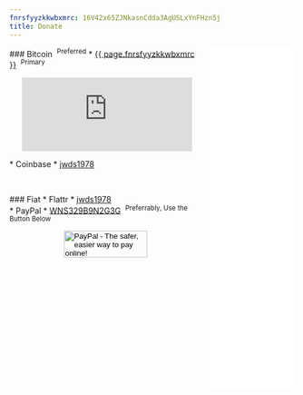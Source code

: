 ```yaml
---
fnrsfyyzkkwbxmrc: 16V42x65ZJNkasnCdda3AgUSLxYnFHzn5j
title: Donate
---
```


<iframe allowtransparency="true" data-aa="453848" height="600" scrolling="no" src="//ad.a-ads.com/453848?size=160x600" style="border: none; float: right; padding: 0; overflow: hidden;" width="160"></iframe>
### Bitcoin&nbsp; <sup>Preferred</sup>
* <a href="bitcoin:{{ page.fnrsfyyzkkwbxmrc }}" rel="me" target="_blank" title="Bitcoin Wallet">{{ page.fnrsfyyzkkwbxmrc }}</a>&nbsp; <sup>Primary</sup>

<p align="center">
  <script src="https://gateway.gear.mycelium.com/gear-widget-host.js" type="text/javascript"></script>
  <iframe id="gear-widget" scrolling="no" src="https://gateway.gear.mycelium.com/widgets/125114cf1a0c96953d267f11f1ef586268c29f9af483fd699d922e985ae0962e" style="border: none; display: inline-block; height: 130px; max-width: 350px; min-width: 250px;"></iframe>
</p>
* Coinbase
  * <a href="https://www.coinbase.com/jwds1978" rel="me" target="_blank" title="jwds1978">jwds1978</a>

<p>&nbsp;</p>
### Fiat
* Flattr
  * <a href="https://flattr.com/profile/jwds1978" rel="me" target="_blank" title="jwds1978">jwds1978</a><br />
<script id='fb8zz0h'>
  (function (i) {
    var f, s = document.getElementById(i);
    f = document.createElement('iframe');
    f.src = '//button.flattr.com/view/?fid=0yx0qk&url=https%3A%2F%2Fforces.army';
    f.title = 'Flattr';
    f.height = 62;
    f.width = 55;
    f.style.borderWidth = 0;
    s.parentNode.insertBefore(f, s);
  })('fb8zz0h');
</script>
* PayPal
  * <a href="https://www.paypal.me/stew721" rel="me" target="_blank" title="WNS329B9N2G3G">WNS329B9N2G3G</a>&nbsp; <sup>Preferrably, Use the Button Below</sup>

<div align="center">
  <p>
    <form action="https://www.paypal.com/cgi-bin/webscr" method="post" target="_blank">
      <input name="cmd" type="hidden" value="_s-xclick" />
      <input name="hosted_button_id" type="hidden" value="DY5LFFUVUNHTQ" />
      <input alt="PayPal - The safer, easier way to pay online!" height="47" name="submit" src="{{ site.uri.assets }}/naked/images/PayPal_donate_147x047.gif" type="image" width="147" />
      <img alt="" height="1" src="https://www.paypalobjects.com/en_US/i/scr/pixel.gif" style="border: 0px;" width="1" />
    </form>
  </p>
</div>
